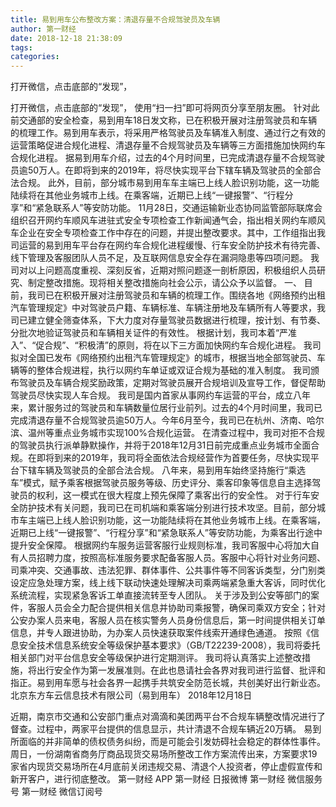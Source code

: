 ```yaml
---
title: 易到用车公布整改方案：清退存量不合规驾驶员及车辆
author: 第一财经
date: 2018-12-18 21:38:09
tags: 
categories: 
---
```

打开微信，点击底部的“发现”，
<!-- more -->
打开微信，点击底部的“发现”，
使用“扫一扫”即可将网页分享至朋友圈。
针对此前交通部的安全检查，易到用车18日发文称，已在积极开展对注册驾驶员和车辆的梳理工作。易到用车表示，将采用严格驾驶员及车辆准入制度、通过行之有效的运营策略促进合规化进程、清退存量不合规驾驶员及车辆等三方面措施加快网约车合规化进程。
据易到用车介绍，过去的4个月时间里，已完成清退存量不合规驾驶员逾50万人。在即将到来的2019年，将尽快实现平台下辖车辆及驾驶员的全部合法合规。
此外，目前，部分城市易到用车车主端已上线人脸识别功能，这一功能陆续将在其他业务城市上线。在乘客端，近期已上线“一键报警”、“行程分享”和“紧急联系人”等安防功能。
11月28日，交通运输新业态协同监管部际联席会组织召开网约车顺风车进驻式安全专项检查工作新闻通气会，指出相关网约车顺风车企业在安全专项检查工作中存在的问题，并提出整改要求。其中，工作组指出我司运营的易到用车平台存在网约车合规化进程缓慢、行车安全防护技术有待完善、线下管理及客服团队人员不足，及互联网信息安全存在漏洞隐患等四项问题。
我司对以上问题高度重视、深刻反省，近期对照问题逐一剖析原因，积极组织人员研究、制定整改措施。现将相关整改措施向社会公示，请公众予以监督。
一、
目前，我司已在积极开展对注册驾驶员和车辆的梳理工作。围绕各地《网络预约出租汽车管理规定》中对驾驶员户籍、车辆标准、车辆注册地及车辆所有人等要求，我司已建立健全筛查体系，下大力度对存量驾驶员数据进行梳理，按计划、有节奏、分批次地验证驾驶员和车辆相关证件的有效性。
根据计划，我司本着“严准入”、“促合规”、“积极清”的原则，将在以下三方面加快网约车合规化进程。
我司拟对全国已发布《网络预约出租汽车管理规定》的城市，根据当地全部驾驶员、车辆等的整体合规进程，执行以网约车单证或双证合规为基础的准入制度。
我司颁布驾驶员及车辆合规奖励政策，定期对驾驶员展开合规培训及宣导工作，督促帮助驾驶员尽快实现人车合规。
我司是国内首家从事网约车运营的平台，成立八年来，累计服务过的驾驶员和车辆数量位居行业前列。过去的4个月时间里，我司已完成清退存量不合规驾驶员逾50万人。今年6月至今，我司已在杭州、济南、哈尔滨、温州等重点业务城市实现100%合规化运营。
在清查过程中，我司对拒不合规的驾驶员执行派单静默操作，并将于2018年12月31日前完成重点业务城市全面合规。在即将到来的2019年，我司将全面依法合规经营作为首要任务，尽快实现平台下辖车辆及驾驶员的全部合法合规。
八年来，易到用车始终坚持施行“乘选车”模式，赋予乘客根据驾驶员服务等级、历史评分、乘客印象等信息自主选择驾驶员的权利，这一模式在很大程度上预先保障了乘客出行的安全性。
对于行车安全防护技术有关问题，我司已在司机端和乘客端分别进行技术攻坚。目前，部分城市车主端已上线人脸识别功能，这一功能陆续将在其他业务城市上线。在乘客端，近期已上线“一键报警”、“行程分享”和“紧急联系人”等安防功能，为乘客出行途中提升安全保障。
根据网约车服务运营客服行业规则标准，我司客服中心将加大自有人员招聘力度，按照高标准服务要求配备客服人员。客服中心将针对业务问题、司乘冲突、交通事故、违法犯罪、群体事件、公共事件等不同客诉类型，分门别类设定应急处理方案，线上线下联动快速处理解决司乘两端紧急重大客诉，同时优化系统流程，实现紧急客诉工单直接流转至专人团队。
关于涉及到公安等部门的案件，客服人员会全力配合提供相关信息并协助司乘报警，确保司乘双方安全；针对公安办案人员来电，客服人员在核实警务人员身份信息后，第一时间提供相关订单信息，并专人跟进协助，为办案人员快速获取案件线索开通绿色通道。
按照《信息安全技术信息系统安全等级保护基本要求》（GB/T22239-2008），我司将委托相关部门对平台信息安全等级保护进行定期测评。
我司将认真落实上述整改措施，将出行安全作为第一发展准则。在此也恳请社会各界对我司进行监督、批评和指正。易到用车愿与社会各界一起携手共筑安全防范长城，共创美好出行新业态。
北京东方车云信息技术有限公司（易到用车）
2018年12月18日
 
 
近期，南京市交通和公安部门重点对滴滴和美团两平台不合规车辆整改情况进行了督查。过程中，两家平台提供的信息显示，共计清退不合规车辆近20万辆。
易到所面临的并非简单的债权债务纠纷，而是可能会引发妨碍社会稳定的群体性事件。
周日，一份湖南省商务厅商品现货交易场所整改工作方案流传出来，方案要求19家省内现货交易场所在4月底前关闭违规交易、清退个人投资者，停止虚假宣传和新开客户，进行彻底整改。
第一财经
APP
第一财经
日报微博
第一财经
微信服务号
第一财经
微信订阅号

